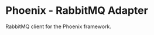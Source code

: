 Phoenix - RabbitMQ Adapter
=================================

RabbitMQ client for the Phoenix framework.
